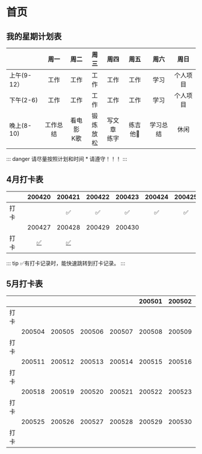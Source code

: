 # 首页
## 我的星期计划表

|         | 周一   | 周二    | 周三   | 周四    | 周五    | 周六    | 周日     |
| ------- |:-----:| :-----:| :-----:| :-----:| :-----:| :------:| :------:|
| 上午(9-12）     | 工作 | 工作 | 工作 | 工作 | 工作 | 学习 | 个人项目 |
| 下午(2-6)    | 工作 | 工作 | 工作 | 工作 | 工作 | 学习 | 个人项目 |
| 晚上(8-10)     | 工作总结 | 看电影<br/>K歌 | 锻炼<br/>放松 | 写文章<br/>练字 | 练吉他🎸 | 学习总结 | 休闲 |
::: danger
请尽量按照计划和时间 * 请遵守！！！
:::

## 4月打卡表
|         | 200420 | 200421 | 200422 | 200423 | 200424 | 200425 | 200426 |
| ------- |:------:|:------:|:------:|:------:|:------:|:------:|:------:|
|  打　卡  |        |   ✅   |   ✅   |  ✅   |   ✅   |   ✅   |   ✅   |
|         | 200427 | 200428 | 200429 | 200430 |  |  |  |
|  打　卡  |   [✅](./zh/punch-in.html#_2020-04-27)   |   [✅](./zh/punch-in.html#_2020-04-28)     |        |        |        |        |        |

::: tip
✅有打卡记录时，能快速跳转到打卡记录。
:::

## 5月打卡表

|      |        |        |        |        | 200501 | 200502 | 200503 |
| ---- | :----: | :----: | :----: | :----: | :----: | :----: | :----: |
| 打卡 |        |        |        |        |        |        |        |
|      | 200504 | 200505 | 200506 | 200507 | 200508 | 200509 | 200510 |
| 打卡 |        |        |        |        |        |        |        |
|      | 200511 | 200512 | 200513 | 200514 | 200515 | 200516 | 200517 |
| 打卡 |        |        |        |        |        |        |        |
|      | 200518 | 200519 | 200520 | 200521 | 200522 | 200523 | 200524 |
| 打卡 |        |        |        |        |        |        |        |
|      | 200525 | 200526 | 200527 | 200528 | 200529 | 200530 | 200531 |
| 打卡 |        |        |        |        |        |        |        |

